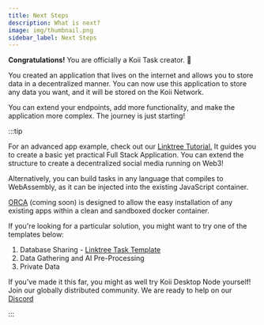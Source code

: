 ```yaml
---
title: Next Steps
description: What is next?
image: img/thumbnail.png
sidebar_label: Next Steps
---
```


**Congratulations!** You are officially a Koii Task creator. 🎉

You created an application that lives on the internet and allows you to store data in a decentralized manner. You can now use this application to store any data you want, and it will be stored on the Koii Network.

You can extend your endpoints, add more functionality, and make the application more complex. The journey is just starting!

:::tip

For an advanced app example, check out our [Linktree Tutorial.](/develop/write-a-koii-task/advanced-tutorials/) It guides you to create a basic yet practical Full Stack Application. You can extend the structure to create a decentralized social media running on Web3!

Alternatively, you can build tasks in any language that compiles to WebAssembly, as it can be injected into the existing JavaScript container.

[ORCA](/orca) (coming soon) is designed to allow the easy installation of any existing apps within a clean and sandboxed docker container.

If you're looking for a particular solution, you might want to try one of the templates below:

1. Database Sharing - [Linktree Task Template](/tutorials/linktree/data-sharing)
2. Data Gathering and AI Pre-Processing
3. Private Data

If you've made it this far, you might as well try Koii Desktop Node yourself! Join our globally distributed community. We are ready to help on our [Discord](https://discord.gg/koii)

:::
